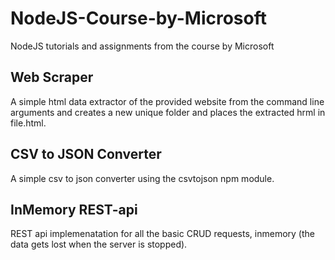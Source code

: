 # NodeJS-Course-by-Microsoft
NodeJS tutorials and assignments from the course by Microsoft

## Web Scraper

A simple html data extractor of the provided website from the command line arguments and creates a new unique folder and places the extracted hrml in file.html.

## CSV to JSON Converter

A simple csv to json converter using the csvtojson npm module.

## InMemory REST-api

REST api implemenatation for all the basic CRUD requests, inmemory (the data gets lost when the server is stopped). 
